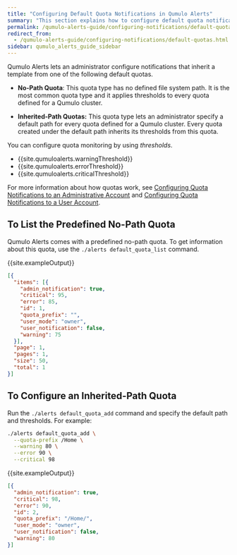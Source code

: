 ```yaml
---
title: "Configuring Default Quota Notifications in Qumulo Alerts"
summary: "This section explains how to configure default quota notifications in Qumulo Alerts."
permalink: /qumulo-alerts-guide/configuring-notifications/default-quota-notifications.html
redirect_from:
  - /qumulo-alerts-guide/configuring-notifications/default-quotas.html
sidebar: qumulo_alerts_guide_sidebar
---
```


Qumulo Alerts lets an administrator configure notifications that inherit a template from one of the following default quotas.

* **No-Path Quota**: This quota type has no defined file system path. It is the most common quota type and it applies thresholds to every quota defined for a Qumulo cluster.

* **Inherited-Path Quotas:** This quota type lets an administrator specify a default path for every quota defined for a Qumulo cluster. Every quota created under the default path inherits its thresholds from this quota.

You can configure quota monitoring by using _thresholds_.

* {{site.qumuloalerts.warningThreshold}}
* {{site.qumuloalerts.errorThreshold}}
* {{site.qumuloalerts.criticalThreshold}}

For more information about how quotas work, see [Configuring Quota Notifications to an Administrative Account](quotas-to-admins.html) and [Configuring Quota Notifications to a User Account](quotas-to-users.html).

## To List the Predefined No-Path Quota
Qumulo Alerts comes with a predefined no-path quota. To get information about this quota, use the `./alerts default_quota_list` command.

{{site.exampleOutput}}

```json
[{
  "items": [{
    "admin_notification": true,
    "critical": 95,
    "error": 85,
    "id": 1,
    "quota_prefix": "",
    "user_mode": "owner",
    "user_notification": false,
    "warning": 75
  }],
  "page": 1,
  "pages": 1,
  "size": 50,
  "total": 1
}]

```

## To Configure an Inherited-Path Quota
Run the `./alerts default_quota_add` command and specify the default path and thresholds. For example:

```bash
./alerts default_quota_add \
  --quota-prefix /Home \
  --warning 80 \
  --error 90 \
  --critical 98
```

{{site.exampleOutput}}

```json
[{
  "admin_notification": true,
  "critical": 98,
  "error": 90,
  "id": 2,
  "quota_prefix": "/Home/",
  "user_mode": "owner",
  "user_notification": false,
  "warning": 80
}]
```
